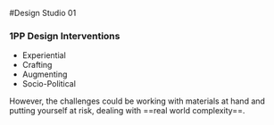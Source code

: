 #Design Studio 01

### 1PP Design Interventions

- Experiential
- Crafting
- Augmenting
- Socio-Political

However, the challenges could be working with materials at hand and putting yourself at risk, dealing with ==real world complexity==.